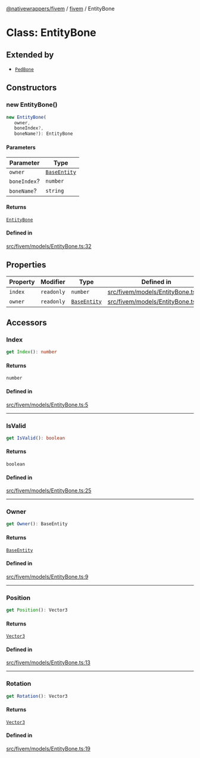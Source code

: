 [@nativewrappers/fivem](../../README.md) / [fivem](../README.md) / EntityBone

# Class: EntityBone

## Extended by

- [`PedBone`](PedBone.md)

## Constructors

### new EntityBone()

```ts
new EntityBone(
   owner, 
   boneIndex?, 
   boneName?): EntityBone
```

#### Parameters

| Parameter | Type |
| ------ | ------ |
| `owner` | [`BaseEntity`](BaseEntity.md) |
| `boneIndex`? | `number` |
| `boneName`? | `string` |

#### Returns

[`EntityBone`](EntityBone.md)

#### Defined in

[src/fivem/models/EntityBone.ts:32](https://github.com/nativewrappers/fivem/blob/2d4fa96d0a81695a673fe4c595d3abfefbf554a5/src/fivem/models/EntityBone.ts#L32)

## Properties

| Property | Modifier | Type | Defined in |
| ------ | ------ | ------ | ------ |
| `index` | `readonly` | `number` | [src/fivem/models/EntityBone.ts:30](https://github.com/nativewrappers/fivem/blob/2d4fa96d0a81695a673fe4c595d3abfefbf554a5/src/fivem/models/EntityBone.ts#L30) |
| `owner` | `readonly` | [`BaseEntity`](BaseEntity.md) | [src/fivem/models/EntityBone.ts:29](https://github.com/nativewrappers/fivem/blob/2d4fa96d0a81695a673fe4c595d3abfefbf554a5/src/fivem/models/EntityBone.ts#L29) |

## Accessors

### Index

```ts
get Index(): number
```

#### Returns

`number`

#### Defined in

[src/fivem/models/EntityBone.ts:5](https://github.com/nativewrappers/fivem/blob/2d4fa96d0a81695a673fe4c595d3abfefbf554a5/src/fivem/models/EntityBone.ts#L5)

***

### IsValid

```ts
get IsValid(): boolean
```

#### Returns

`boolean`

#### Defined in

[src/fivem/models/EntityBone.ts:25](https://github.com/nativewrappers/fivem/blob/2d4fa96d0a81695a673fe4c595d3abfefbf554a5/src/fivem/models/EntityBone.ts#L25)

***

### Owner

```ts
get Owner(): BaseEntity
```

#### Returns

[`BaseEntity`](BaseEntity.md)

#### Defined in

[src/fivem/models/EntityBone.ts:9](https://github.com/nativewrappers/fivem/blob/2d4fa96d0a81695a673fe4c595d3abfefbf554a5/src/fivem/models/EntityBone.ts#L9)

***

### Position

```ts
get Position(): Vector3
```

#### Returns

[`Vector3`](Vector3.md)

#### Defined in

[src/fivem/models/EntityBone.ts:13](https://github.com/nativewrappers/fivem/blob/2d4fa96d0a81695a673fe4c595d3abfefbf554a5/src/fivem/models/EntityBone.ts#L13)

***

### Rotation

```ts
get Rotation(): Vector3
```

#### Returns

[`Vector3`](Vector3.md)

#### Defined in

[src/fivem/models/EntityBone.ts:19](https://github.com/nativewrappers/fivem/blob/2d4fa96d0a81695a673fe4c595d3abfefbf554a5/src/fivem/models/EntityBone.ts#L19)
